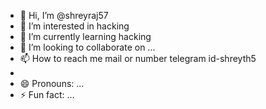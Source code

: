 - 👋 Hi, I’m @shreyraj57
- 👀 I’m interested in hacking 
- 🌱 I’m currently learning hacking 
- 💞️ I’m looking to collaborate on ...
- 📫 How to reach me mail or number telegram id-shreyth5
- 
- 😄 Pronouns: ...
- ⚡ Fun fact: ...

<!---
shreyraj57/shreyraj57 is a ✨ special ✨ repository because its `README.md` (this file) appears on your GitHub profile.
You can click the Preview link to take a look at your changes.
--->
